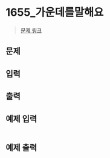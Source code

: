 # 1655_가운데를말해요

> [문제 링크](https://www.acmicpc.net/submit/1655)

## 문제


## 입력


## 출력


## 예제 입력
```

```

## 예제 출력
```

```
